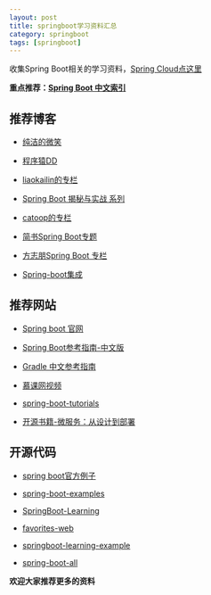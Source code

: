 ```yaml
---
layout: post
title: springboot学习资料汇总
category: springboot
tags: [springboot]
---
```


收集Spring Boot相关的学习资料，[Spring Cloud点这里](http://www.ityouknow.com/springcloud/2016/12/30/springcloud-collect.html)


**重点推荐：[Spring Boot 中文索引](http://springboot.fun/)**


## 推荐博客


- [纯洁的微笑](http://www.ityouknow.com/spring-boot.html)

- [程序猿DD](http://blog.didispace.com/categories/Spring-Boot/) 

- [liaokailin的专栏](http://blog.csdn.net/liaokailin/article/category/5765237)

- [Spring Boot 揭秘与实战 系列](http://blog.720ui.com/columns/springboot_all/)

- [catoop的专栏](http://blog.csdn.net/column/details/spring-boot.html)

- [简书Spring Boot专题](http://www.jianshu.com/c/f0cf6eae1754)

- [方志朋Spring Boot 专栏](http://blog.csdn.net/column/details/15397.html)

- [Spring-boot集成](http://lihao312.iteye.com/)


## 推荐网站

- [Spring boot 官网](http://projects.spring.io/spring-boot/)

- [Spring Boot参考指南-中文版](https://qbgbook.gitbooks.io/spring-boot-reference-guide-zh/content/)

- [Gradle 中文参考指南](https://dongchuan.gitbooks.io/gradle-user-guide-/content/tutorials/)

- [慕课网视频](http://www.imooc.com/learn/767)

- [spring-boot-tutorials](http://www.mkyong.com/tutorials/spring-boot-tutorials/)  

- [开源书籍-微服务：从设计到部署](https://github.com/oopsguy/microservices-from-design-to-deployment-chinese)  


## 开源代码

- [spring boot官方例子](https://github.com/spring-projects/spring-boot/tree/master/spring-boot-samples)

- [spring-boot-examples](https://github.com/ityouknow/spring-boot-examples)

- [SpringBoot-Learning](https://github.com/dyc87112/SpringBoot-Learning)

- [favorites-web](https://github.com/cloudfavorites/favorites-web)

- [springboot-learning-example](https://github.com/JeffLi1993/springboot-learning-example)

- [spring-boot-all](https://github.com/leelance/spring-boot-all)







**欢迎大家推荐更多的资料**